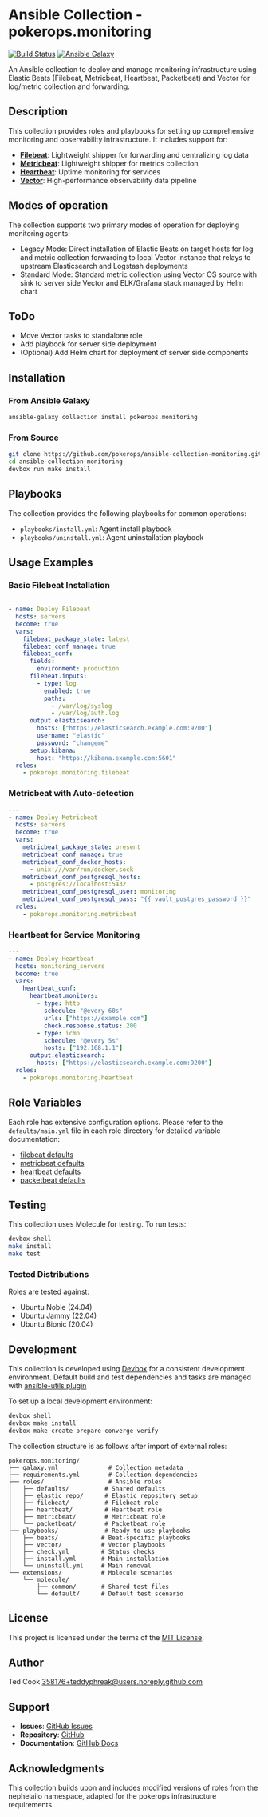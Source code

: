 # Ansible Collection - pokerops.monitoring

[![Build Status](https://github.com/pokerops/ansible-collection-monitoring/actions/workflows/build.yml/badge.svg)](https://github.com/pokerops/ansible-collection-monitoring/actions/workflows/build.yml)
[![Ansible Galaxy](http://img.shields.io/badge/ansible--galaxy-pokerops.monitoring-blue.svg)](https://galaxy.ansible.com/ui/repo/published/pokerops/monitoring/)

An Ansible collection to deploy and manage monitoring infrastructure using Elastic Beats (Filebeat, Metricbeat, Heartbeat, Packetbeat) and Vector for log/metric collection and forwarding.

## Description

This collection provides roles and playbooks for setting up comprehensive monitoring and observability infrastructure. It includes support for:

- [**Filebeat**](https://www.elastic.co/beats/filebeat): Lightweight shipper for forwarding and centralizing log data
- [**Metricbeat**](https://www.elastic.co/beats/metricbeat): Lightweight shipper for metrics collection
- [**Heartbeat**](https://www.elastic.co/beats/heartbeat): Uptime monitoring for services
- [**Vector**](https://vector.dev/): High-performance observability data pipeline

## Modes of operation

The collection supports two primary modes of operation for deploying monitoring agents:

- Legacy Mode: Direct installation of Elastic Beats on target hosts for log and metric collection forwarding to local Vector instance that relays to upstream Elasticsearch and Logstash deployments
- Standard Mode: Standard metric collection using Vector OS source with sink to server side Vector and ELK/Grafana stack managed by Helm chart

## ToDo

- Move Vector tasks to standalone role
- Add playbook for server side deployment
- (Optional) Add Helm chart for deployment of server side components

## Installation

### From Ansible Galaxy

```bash
ansible-galaxy collection install pokerops.monitoring
```

### From Source

```bash
git clone https://github.com/pokerops/ansible-collection-monitoring.git
cd ansible-collection-monitoring
devbox run make install
```

## Playbooks

The collection provides the following playbooks for common operations:

- `playbooks/install.yml`: Agent install playbook
- `playbooks/uninstall.yml`: Agent uninstallation playbook

## Usage Examples

### Basic Filebeat Installation

```yaml
---
- name: Deploy Filebeat
  hosts: servers
  become: true
  vars:
    filebeat_package_state: latest
    filebeat_conf_manage: true
    filebeat_conf:
      fields:
        environment: production
      filebeat.inputs:
        - type: log
          enabled: true
          paths:
            - /var/log/syslog
            - /var/log/auth.log
      output.elasticsearch:
        hosts: ["https://elasticsearch.example.com:9200"]
        username: "elastic"
        password: "changeme"
      setup.kibana:
        host: "https://kibana.example.com:5601"
  roles:
    - pokerops.monitoring.filebeat
```

### Metricbeat with Auto-detection

```yaml
---
- name: Deploy Metricbeat
  hosts: servers
  become: true
  vars:
    metricbeat_package_state: present
    metricbeat_conf_manage: true
    metricbeat_conf_docker_hosts:
      - unix:///var/run/docker.sock
    metricbeat_conf_postgresql_hosts:
      - postgres://localhost:5432
    metricbeat_conf_postgresql_user: monitoring
    metricbeat_conf_postgresql_pass: "{{ vault_postgres_password }}"
  roles:
    - pokerops.monitoring.metricbeat
```

### Heartbeat for Service Monitoring

```yaml
---
- name: Deploy Heartbeat
  hosts: monitoring_servers
  become: true
  vars:
    heartbeat_conf:
      heartbeat.monitors:
        - type: http
          schedule: "@every 60s"
          urls: ["https://example.com"]
          check.response.status: 200
        - type: icmp
          schedule: "@every 5s"
          hosts: ["192.168.1.1"]
      output.elasticsearch:
        hosts: ["https://elasticsearch.example.com:9200"]
  roles:
    - pokerops.monitoring.heartbeat
```

## Role Variables

Each role has extensive configuration options. Please refer to the `defaults/main.yml` file in each role directory for detailed variable documentation:

- [filebeat defaults](roles/filebeat/defaults/main.yml)
- [metricbeat defaults](roles/metricbeat/defaults/main.yml)
- [heartbeat defaults](roles/heartbeat/defaults/main.yml)
- [packetbeat defaults](roles/packetbeat/defaults/main.yml)

## Testing

This collection uses Molecule for testing. To run tests:

```bash
devbox shell
make install
make test
```

### Tested Distributions

Roles are tested against:

- Ubuntu Noble (24.04)
- Ubuntu Jammy (22.04)
- Ubuntu Bionic (20.04)

## Development

This collection is developed using [Devbox](https://devbox.sh) for a consistent development environment.
Default build and test dependencies and tasks are managed with [ansible-utils plugin ](https://github.com/pokerops/ansible-utilspokerops/ansible-utils.git)

To set up a local development environment:

```bash
devbox shell
devbox make install
devbox make create prepare converge verify
```

The collection structure is as follows after import of external roles:

```
pokerops.monitoring/
├── galaxy.yml              # Collection metadata
├── requirements.yml        # Collection dependencies
├── roles/                  # Ansible roles
│   ├── defaults/          # Shared defaults
│   ├── elastic_repo/      # Elastic repository setup
│   ├── filebeat/          # Filebeat role
│   ├── heartbeat/         # Heartbeat role
│   ├── metricbeat/        # Metricbeat role
│   └── packetbeat/        # Packetbeat role
├── playbooks/             # Ready-to-use playbooks
│   ├── beats/            # Beat-specific playbooks
│   ├── vector/           # Vector playbooks
│   ├── check.yml         # Status checks
│   ├── install.yml       # Main installation
│   └── uninstall.yml     # Main removal
└── extensions/           # Molecule scenarios
    └── molecule/
        ├── common/       # Shared test files
        └── default/      # Default test scenario
```

## License

This project is licensed under the terms of the [MIT License](https://opensource.org/license/mit).

## Author

Ted Cook <358176+teddyphreak@users.noreply.github.com>

## Support

- **Issues**: [GitHub Issues](https://github.com/pokerops/ansible-collection-monitoring/issues)
- **Repository**: [GitHub](https://github.com/pokerops/ansible-collection-monitoring)
- **Documentation**: [GitHub Docs](https://github.com/pokerops/ansible-collection-monitoring)

## Acknowledgments

This collection builds upon and includes modified versions of roles from the nephelaiio namespace, adapted for the pokerops infrastructure requirements.
